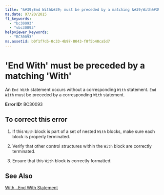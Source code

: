 ```yaml
---
title: "&#39;End With&#39; must be preceded by a matching &#39;With&#39;"
ms.date: 07/20/2015
f1_keywords: 
  - "bc30093"
  - "vbc30093"
helpviewer_keywords: 
  - "BC30093"
ms.assetid: b0f1f7d5-0c33-4b97-8043-f0f5b40ca5d7
---
```

# &#39;End With&#39; must be preceded by a matching &#39;With&#39;
An `End With` statement occurs without a corresponding `With` statement. `End With` must be preceded by a corresponding `With` statement.  
  
 **Error ID:** BC30093  
  
## To correct this error  
  
1. If this `With` block is part of a set of nested `With` blocks, make sure each block is properly terminated.  
  
2. Verify that other control structures within the `With` block are correctly terminated.  
  
3. Ensure that this `With` block is correctly formatted.  
  
## See Also  
 [With...End With Statement](../../visual-basic/language-reference/statements/with-end-with-statement.md)
